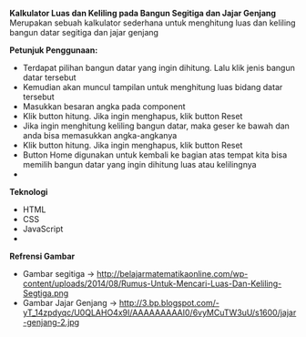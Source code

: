 **Kalkulator Luas dan Keliling pada Bangun Segitiga dan Jajar Genjang**
  Merupakan sebuah kalkulator sederhana untuk menghitung luas dan keliling bangun datar segitiga dan jajar genjang
  
**Petunjuk Penggunaan:**
- Terdapat pilihan bangun datar yang ingin dihitung. Lalu klik jenis bangun datar tersebut
- Kemudian akan muncul tampilan untuk menghitung luas bidang datar tersebut
- Masukkan besaran angka pada component
- Klik button hitung. Jika ingin menghapus, klik button Reset
- Jika ingin menghitung keliling bangun datar, maka geser ke bawah dan anda bisa memasukkan angka-angkanya
- Klik button hitung. Jika ingin menghapus, klik button Reset
- Button Home digunakan untuk kembali ke bagian atas tempat kita bisa memilih bangun datar yang ingin dihitung luas atau kelilingnya
- 
**Teknologi**
- HTML
- CSS
- JavaScript
- 
**Refrensi Gambar**
- Gambar segitiga -> http://belajarmatematikaonline.com/wp-content/uploads/2014/08/Rumus-Untuk-Mencari-Luas-Dan-Keliling-Segtiga.png
- Gambar Jajar Genjang -> http://3.bp.blogspot.com/-yT_14zpdyqc/U0QLAHO4x9I/AAAAAAAAAI0/6vyMCuTW3uU/s1600/jajar-genjang-2.jpg
  
